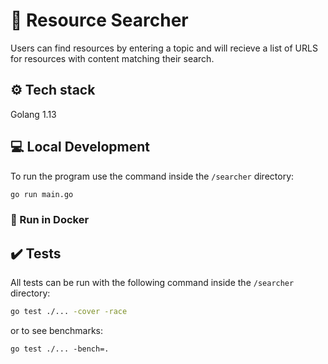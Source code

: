 # 🤖 Resource Searcher

Users can find resources by entering a topic and will recieve a list of URLS for resources with content matching their search.

## ⚙️ Tech stack

Golang 1.13

## 💻 Local Development

To run the program use the command inside the `/searcher` directory:

```sh
go run main.go
```


### 🐋 Run in Docker

## ✔️ Tests

All tests can be run with the following command inside the `/searcher` directory:

```sh
go test ./... -cover -race
```

or to see benchmarks:

```
go test ./... -bench=.
```
